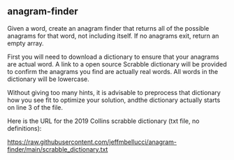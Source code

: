## anagram-finder
Given a word, create an anagram finder that returns all of the possible anagrams for that word, not including itself.  If no anagrams exit, return an empty array.

First you will need to download a dictionary to ensure that your anagrams are actual word.  A link to a open source Scrabble dictionary will be provided to confirm the anagrams you find are actually real words. All words in the dictionary will be lowercase.

Without giving too many hints, it is advisable to preprocess that dictionary how you see fit to optimize your solution, andthe dictionary actually starts on line 3 of the file. 

Here is the URL for the 2019 Collins scrabble dictionary (txt file, no definitions):

https://raw.githubusercontent.com/jeffmbellucci/anagram-finder/main/scrabble_dictionary.txt
